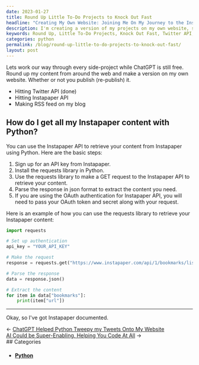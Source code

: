 ```yaml
---
date: 2023-01-27
title: Round Up Little To-Do Projects to Knock Out Fast
headline: "Creating My Own Website: Joining Me On My Journey to the Instapaper API!"
description: I'm creating a version of my projects on my own website, starting with the Twitter API and then hitting the Instapaper API to create an RSS feed on my blog. To do this, I'll need an Instapaper API key and the requests library in Python. Come join me on my journey as I make a GET request to the Instapaper API!
keywords: Round Up, Little To-Do Projects, Knock Out Fast, Twitter API, Instapaper API, RSS Feed, Instapaper API Key, Requests Library, Python, GET Request
categories: python
permalink: /blog/round-up-little-to-do-projects-to-knock-out-fast/
layout: post
---
```



Lets work our way through every side-project while ChatGPT is still free. Round
up my content from around the web and make a version on my own website. Whether
or not you publish (re-publish) it.

- Hitting Twitter API (done)
- Hitting Instapaper API
- Making RSS feed on my blog

## How do I get all my Instapaper content with Python?

You can use the Instapaper API to retrieve your content from Instapaper using Python. Here are the basic steps:

1. Sign up for an API key from Instapaper.
1. Install the requests library in Python.
1. Use the requests library to make a GET request to the Instapaper API to retrieve your content.
1. Parse the response in json format to extract the content you need.
1. If you are using the OAuth authentication for Instapaper API, you will need to pass your OAuth token and secret along with your request.

Here is an example of how you can use the requests library to retrieve your
Instapaper content:

```python
import requests

# Set up authentication
api_key = "YOUR_API_KEY"

# Make the request
response = requests.get("https://www.instapaper.com/api/1/bookmarks/list", auth=(api_key, ""))

# Parse the response
data = response.json()

# Extract the content
for item in data["bookmarks"]:
    print(item["url"])
```

---

Okay, so I've got Instapaper documented.


<div class="post-nav"><div class="post-nav-prev"><span class="arrow">&larr;&nbsp;</span><a href="/blog/chatgpt-helped-python-tweepy-my-tweets-onto-my-website">ChatGPT Helped Python Tweepy my Tweets Onto My Website</a></div><div class="post-nav-next"><a href="/blog/ai-could-be-super-enabling-helping-you-code-at-all">AI Could be Super-Enabling, Helping You Code At All</a><span class="arrow">&nbsp;&rarr;</span></div></div>
## Categories

<ul>
<li><h4><a href='/python/'>Python</a></h4></li></ul>